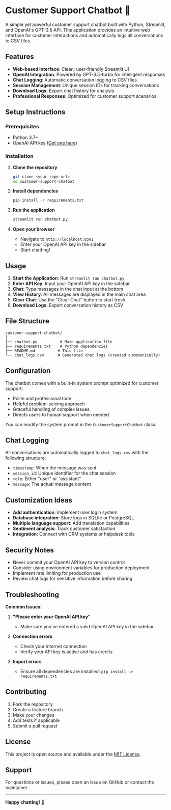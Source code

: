# Customer Support Chatbot 🤖

A simple yet powerful customer support chatbot built with Python, Streamlit, and OpenAI's GPT-3.5 API. This application provides an intuitive web interface for customer interactions and automatically logs all conversations to CSV files.

## Features

- **Web-based Interface**: Clean, user-friendly Streamlit UI
- **OpenAI Integration**: Powered by GPT-3.5-turbo for intelligent responses
- **Chat Logging**: Automatic conversation logging to CSV files
- **Session Management**: Unique session IDs for tracking conversations
- **Download Logs**: Export chat history for analysis
- **Professional Responses**: Optimized for customer support scenarios

## Setup Instructions

### Prerequisites
- Python 3.7+
- OpenAI API key ([Get one here](https://platform.openai.com/api-keys))

### Installation

1. **Clone the repository**
   ```bash
   git clone <your-repo-url>
   cd customer-support-chatbot
   ```

2. **Install dependencies**
   ```bash
   pip install -r requirements.txt
   ```

3. **Run the application**
   ```bash
   streamlit run chatbot.py
   ```

4. **Open your browser**
   - Navigate to `http://localhost:8501`
   - Enter your OpenAI API key in the sidebar
   - Start chatting!

## Usage

1. **Start the Application**: Run `streamlit run chatbot.py`
2. **Enter API Key**: Input your OpenAI API key in the sidebar
3. **Chat**: Type messages in the chat input at the bottom
4. **View History**: All messages are displayed in the main chat area
5. **Clear Chat**: Use the "Clear Chat" button to start fresh
6. **Download Logs**: Export conversation history as CSV

## File Structure

```
customer-support-chatbot/
│
├── chatbot.py          # Main application file
├── requirements.txt    # Python dependencies
├── README.md          # This file
└── chat_logs.csv      # Generated chat logs (created automatically)
```

## Configuration

The chatbot comes with a built-in system prompt optimized for customer support:
- Polite and professional tone
- Helpful problem-solving approach
- Graceful handling of complex issues
- Directs users to human support when needed

You can modify the system prompt in the `CustomerSupportChatbot` class.

## Chat Logging

All conversations are automatically logged to `chat_logs.csv` with the following structure:
- `timestamp`: When the message was sent
- `session_id`: Unique identifier for the chat session
- `role`: Either "user" or "assistant"
- `message`: The actual message content

## Customization Ideas

- **Add authentication**: Implement user login system
- **Database integration**: Store logs in SQLite or PostgreSQL
- **Multiple language support**: Add translation capabilities
- **Sentiment analysis**: Track customer satisfaction
- **Integration**: Connect with CRM systems or helpdesk tools

## Security Notes

- Never commit your OpenAI API key to version control
- Consider using environment variables for production deployment
- Implement rate limiting for production use
- Review chat logs for sensitive information before sharing

## Troubleshooting

**Common Issues:**

1. **"Please enter your OpenAI API key"**
   - Make sure you've entered a valid OpenAI API key in the sidebar

2. **Connection errors**
   - Check your internet connection
   - Verify your API key is active and has credits

3. **Import errors**
   - Ensure all dependencies are installed: `pip install -r requirements.txt`

## Contributing

1. Fork the repository
2. Create a feature branch
3. Make your changes
4. Add tests if applicable
5. Submit a pull request

## License

This project is open source and available under the [MIT License](LICENSE).

## Support

For questions or issues, please open an issue on GitHub or contact the maintainer.

---

**Happy chatting!** 🚀
